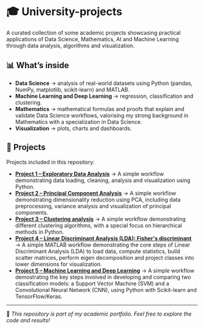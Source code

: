 # 🎓 University-projects
A curated collection of some academic projects showcasing practical applications of Data Science, Mathematics, AI and Machine Learning through data analysis, algorithms and visualization.

## 📊 What’s inside
- **Data Science** → analysis of real-world datasets using Python (pandas, NumPy, matplotlib, scikit-learn) and MATLAB.
- **Machine Learning and Deep Learning** → regression, classification and clustering.  
- **Mathematics** → mathematical formulas and proofs that explain and validate Data Science workflows, valorising my strong background in Mathematics with a specialization in Data Science.  
- **Visualization** → plots, charts and dashboards.

## 📁 Projects

Projects included in this repository:
- **[Project 1 – Exploratory Data Analysis](project1/)** → A simple workflow demonstrating data loading, cleaning, analysis and visualization using Python.
- **[Project 2 – Principal Component Analysis](project2/)** → A simple workflow demonstrating dimensionality reduction using PCA, including data preprocessing, variance analysis and visualization of principal components.
- **[Project 3 – Clustering analysis](project3/)** → A simple workflow demonstrating different clustering algorithms, with a special focus on hierarchical methods in Python.
- **[Project 4 – Linear Discriminant Analysis (LDA): Fisher's discriminant](project4/)** → A simple MATLAB workflow demonstrating the core steps of Linear Discriminant Analysis (LDA) to load data, compute statistics, build scatter matrices, perform eigen decomposition and project classes into lower dimensions for visualization.
- **[Project 5 – Machine Learning and Deep Learning](project5/)** → A simple workflow demostrating the key steps involved in developing and comparing two classification models: a Support Vector Machine (SVM) and a Convolutional Neural Network (CNN), using Python with Scikit-learn and TensorFlow/Keras.

- ---
👋 *This repository is part of my academic portfolio. Feel free to explore the code and results!*
